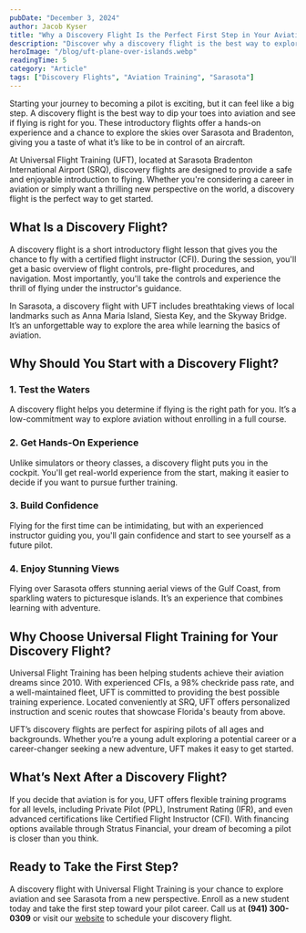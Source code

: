 ```yaml
---
pubDate: "December 3, 2024"
author: Jacob Kyser 
title: "Why a Discovery Flight Is the Perfect First Step in Your Aviation Journey"
description: "Discover why a discovery flight is the best way to explore the skies, whether for fun or to pursue a professional aviation career. Learn how Universal Flight Training makes your first flight unforgettable."
heroImage: "/blog/uft-plane-over-islands.webp"
readingTime: 5
category: "Article" 
tags: ["Discovery Flights", "Aviation Training", "Sarasota"] 
---
```


Starting your journey to becoming a pilot is exciting, but it can feel like a big step. A discovery flight is the best way to dip your toes into aviation and see if flying is right for you. These introductory flights offer a hands-on experience and a chance to explore the skies over Sarasota and Bradenton, giving you a taste of what it’s like to be in control of an aircraft.

At Universal Flight Training (UFT), located at Sarasota Bradenton International Airport (SRQ), discovery flights are designed to provide a safe and enjoyable introduction to flying. Whether you're considering a career in aviation or simply want a thrilling new perspective on the world, a discovery flight is the perfect way to get started.

## What Is a Discovery Flight?

A discovery flight is a short introductory flight lesson that gives you the chance to fly with a certified flight instructor (CFI). During the session, you'll get a basic overview of flight controls, pre-flight procedures, and navigation. Most importantly, you'll take the controls and experience the thrill of flying under the instructor's guidance.

In Sarasota, a discovery flight with UFT includes breathtaking views of local landmarks such as Anna Maria Island, Siesta Key, and the Skyway Bridge. It’s an unforgettable way to explore the area while learning the basics of aviation.

## Why Should You Start with a Discovery Flight?

### 1. **Test the Waters**  
A discovery flight helps you determine if flying is the right path for you. It’s a low-commitment way to explore aviation without enrolling in a full course.  

### 2. **Get Hands-On Experience**  
Unlike simulators or theory classes, a discovery flight puts you in the cockpit. You'll get real-world experience from the start, making it easier to decide if you want to pursue further training.  

### 3. **Build Confidence**  
Flying for the first time can be intimidating, but with an experienced instructor guiding you, you'll gain confidence and start to see yourself as a future pilot.  

### 4. **Enjoy Stunning Views**  
Flying over Sarasota offers stunning aerial views of the Gulf Coast, from sparkling waters to picturesque islands. It’s an experience that combines learning with adventure.  

## Why Choose Universal Flight Training for Your Discovery Flight?

Universal Flight Training has been helping students achieve their aviation dreams since 2010. With experienced CFIs, a 98% checkride pass rate, and a well-maintained fleet, UFT is committed to providing the best possible training experience. Located conveniently at SRQ, UFT offers personalized instruction and scenic routes that showcase Florida's beauty from above.

UFT’s discovery flights are perfect for aspiring pilots of all ages and backgrounds. Whether you’re a young adult exploring a potential career or a career-changer seeking a new adventure, UFT makes it easy to get started.

## What’s Next After a Discovery Flight?

If you decide that aviation is for you, UFT offers flexible training programs for all levels, including Private Pilot (PPL), Instrument Rating (IFR), and even advanced certifications like Certified Flight Instructor (CFI). With financing options available through Stratus Financial, your dream of becoming a pilot is closer than you think.

## Ready to Take the First Step?

A discovery flight with Universal Flight Training is your chance to explore aviation and see Sarasota from a new perspective. Enroll as a new student today and take the first step toward your pilot career. Call us at **(941) 300-0309** or visit our [website](https://flyuft.com/discovery-flight/) to schedule your discovery flight.
